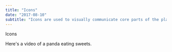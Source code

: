 ```yaml
---
title: "Icons"
date: "2017-08-10"
subtitle: "Icons are used to visually communicate core parts of the platform and available actions. They can act as wayfinding tools to help users more easily understand where they are in the platform, and common interaction patterns that are available"
---
```


Icons

Here's a video of a panda eating sweets.